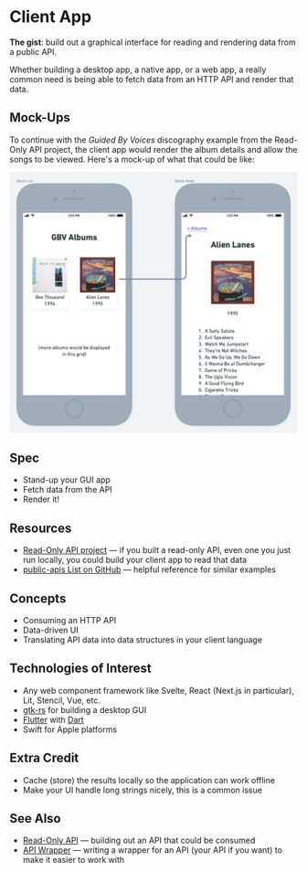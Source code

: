 # Client App

**The gist**: build out a graphical interface for reading and rendering data from a public API.

Whether building a desktop app, a native app, or a web app, a really common need is being able to fetch data from an HTTP API and render that data.

## Mock-Ups

To continue with the _Guided By Voices_ discography example from the Read-Only API project, the client app would render the album details and allow the songs to be viewed. Here's a mock-up of what that could be like:

![GBV album mobile mock-ups. First view: "GBV Albums" heading followed by a two-column grid of cover art, album titles and release years. Second view: back button, album title heading, larger cover art, release year, and numbered track list](./img/client-app-mock.webp)


## Spec

- Stand-up your GUI app
- Fetch data from the API
- Render it!

## Resources

- [Read-Only API project](../web-apps/read-only-api.md) — if you built a read-only API, even one you just run locally, you could build your client app to read that data
- [public-apis List on GitHub](https://github.com/public-apis/public-apis) — helpful reference for similar examples

## Concepts

- Consuming an HTTP API
- Data-driven UI
- Translating API data into data structures in your client language

## Technologies of Interest

- Any web component framework like Svelte, React (Next.js in particular), Lit, Stencil, Vue, etc.
- [gtk-rs](https://gtk-rs.org) for building a desktop GUI
- [Flutter](https://flutter.dev) with [Dart](https://dart.dev)
- Swift for Apple platforms

## Extra Credit

- Cache (store) the results locally so the application can work offline
- Make your UI handle long strings nicely, this is a common issue

## See Also

- [Read-Only API](../web-apps/read-only-api.md) — building out an API that could be consumed
- [API Wrapper](../libraries/api-wrapper.md) — writing a wrapper for an API (your API if you want) to make it easier to work with
